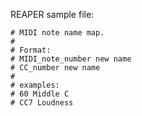 REAPER sample file:

```
# MIDI note name map.
#
# Format:
# MIDI_note_number new name
# CC_number new name
#
# examples:
# 60 Middle C
# CC7 Loudness
```